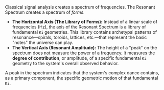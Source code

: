 Classical signal analysis creates a spectrum of frequencies. The Resonant Spectrum creates a spectrum of *forms*.

*   **The Horizontal Axis (The Library of Forms):** Instead of a linear scale of frequencies (Hz), the axis of the Resonant Spectrum is a library of fundamental `Ki` geometries. This library contains archetypal patterns of resonance—spirals, toroids, lattices, etc.—that represent the basic "notes" the universe can play.
*   **The Vertical Axis (Resonant Amplitude):** The height of a "peak" on the spectrum does not measure the power of a frequency. It measures the **degree of contribution**, or amplitude, of a specific fundamental `Ki` geometry to the system's overall observed behavior.

A peak in the spectrum indicates that the system's complex dance contains, as a primary component, the specific geometric motion of that fundamental `Ki`.